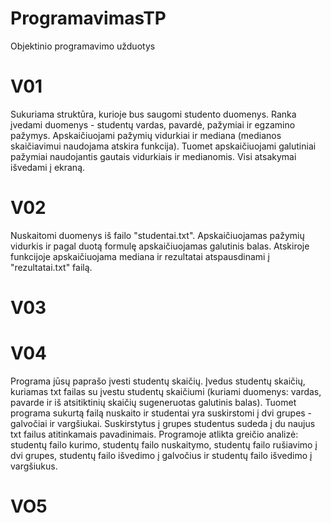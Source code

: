 # ProgramavimasTP
Objektinio programavimo užduotys
# V01
Sukuriama struktūra, kurioje bus saugomi studento duomenys. Ranka įvedami duomenys - studentų vardas, pavardė, pažymiai ir egzamino pažymys. 
Apskaičiuojami pažymių vidurkiai ir mediana (medianos skaičiavimui naudojama atskira funkcija). Tuomet apskaičiuojami  galutiniai pažymiai naudojantis gautais vidurkiais ir medianomis. Visi atsakymai išvedami į ekraną.
# V02
Nuskaitomi duomenys iš failo "studentai.txt". Apskaičiuojamas pažymių vidurkis ir pagal duotą formulę apskaičiuojamas galutinis balas. Atskiroje funkcijoje apskaičiuojama mediana ir rezultatai atspausdinami į "rezultatai.txt" failą.
# V03

# V04
Programa jūsų paprašo įvesti studentų skaičių. Įvedus studentų skaičių, kuriamas txt failas su įvestu studentų skaičiumi (kuriami duomenys: vardas, pavarde ir iš atsitiktinių skaičių sugeneruotas galutinis balas). Tuomet programa sukurtą failą nuskaito ir studentai yra suskirstomi į dvi grupes - galvočiai ir vargšiukai. Suskirstytus į grupes studentus sudeda į du naujus txt failus atitinkamais pavadinimais. Programoje atlikta greičio analizė: studentų failo kurimo, studentų failo nuskaitymo, studentų failo rušiavimo į dvi grupes, studentų failo išvedimo į galvočius ir studentų failo išvedimo į vargšiukus.

# VO5


